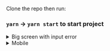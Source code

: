 Clone the repo then run:

### `yarn` -> `yarn start` to start project

<details>
<summary>Big screen with input error</summary>
<img width="1287" alt="Screenshot 2021-02-12 at 11 03 06" src="https://user-images.githubusercontent.com/43815295/107749437-43942f80-6d23-11eb-975a-abbdf66bae4b.png">
</details>

<details>
<summary>Mobile</summary>
<img width="354" alt="Screenshot 2021-02-12 at 11 07 36" src="https://user-images.githubusercontent.com/43815295/107749524-6a526600-6d23-11eb-8bc8-bdcd74752142.png">

</details>
